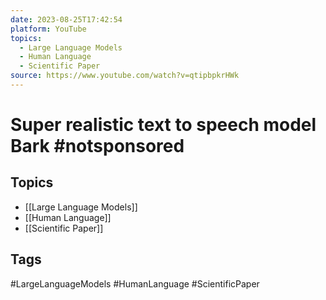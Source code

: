 ```yaml
---
date: 2023-08-25T17:42:54
platform: YouTube
topics:
  - Large Language Models
  - Human Language
  - Scientific Paper
source: https://www.youtube.com/watch?v=qtipbpkrHWk
---
```

# Super realistic text to speech model Bark #notsponsored

## Topics
- [[Large Language Models]]
- [[Human Language]]
- [[Scientific Paper]]

## Tags
#LargeLanguageModels #HumanLanguage #ScientificPaper